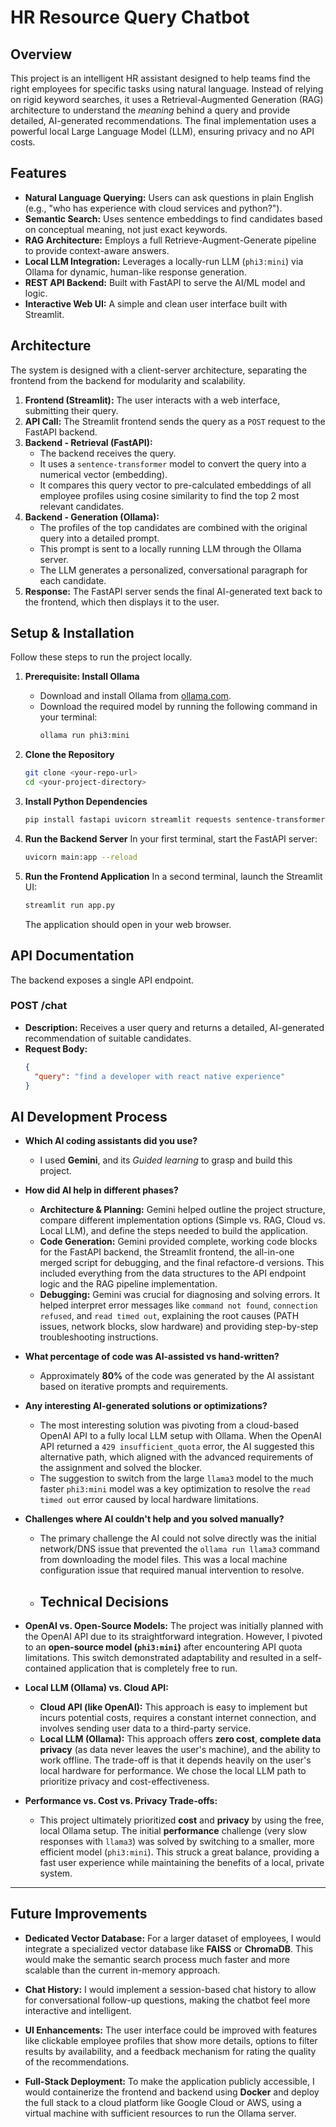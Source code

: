 # HR Resource Query Chatbot

## Overview
This project is an intelligent HR assistant designed to help teams find the right employees for specific tasks using natural language. Instead of relying on rigid keyword searches, it uses a Retrieval-Augmented Generation (RAG) architecture to understand the *meaning* behind a query and provide detailed, AI-generated recommendations. The final implementation uses a powerful local Large Language Model (LLM), ensuring privacy and no API costs.

## Features
- **Natural Language Querying:** Users can ask questions in plain English (e.g., "who has experience with cloud services and python?").
- **Semantic Search:** Uses sentence embeddings to find candidates based on conceptual meaning, not just exact keywords.
- **RAG Architecture:** Employs a full Retrieve-Augment-Generate pipeline to provide context-aware answers.
- **Local LLM Integration:** Leverages a locally-run LLM (`phi3:mini`) via Ollama for dynamic, human-like response generation.
- **REST API Backend:** Built with FastAPI to serve the AI/ML model and logic.
- **Interactive Web UI:** A simple and clean user interface built with Streamlit.

## Architecture
The system is designed with a client-server architecture, separating the frontend from the backend for modularity and scalability.
1.  **Frontend (Streamlit):** The user interacts with a web interface, submitting their query.
2.  **API Call:** The Streamlit frontend sends the query as a `POST` request to the FastAPI backend.
3.  **Backend - Retrieval (FastAPI):**
    - The backend receives the query.
    - It uses a `sentence-transformer` model to convert the query into a numerical vector (embedding).
    - It compares this query vector to pre-calculated embeddings of all employee profiles using cosine similarity to find the top 2 most relevant candidates.
4.  **Backend - Generation (Ollama):**
    - The profiles of the top candidates are combined with the original query into a detailed prompt.
    - This prompt is sent to a locally running LLM through the Ollama server.
    - The LLM generates a personalized, conversational paragraph for each candidate.
5.  **Response:** The FastAPI server sends the final AI-generated text back to the frontend, which then displays it to the user.

## Setup & Installation
Follow these steps to run the project locally.

1.  **Prerequisite: Install Ollama**
    - Download and install Ollama from [ollama.com](https://ollama.com).
    - Download the required model by running the following command in your terminal:
      ```bash
      ollama run phi3:mini
      ```

2.  **Clone the Repository**
    ```bash
    git clone <your-repo-url>
    cd <your-project-directory>
    ```

3.  **Install Python Dependencies**
    ```bash
    pip install fastapi uvicorn streamlit requests sentence-transformers
    ```

4.  **Run the Backend Server**
    In your first terminal, start the FastAPI server:
    ```bash
    uvicorn main:app --reload
    ```

5.  **Run the Frontend Application**
    In a second terminal, launch the Streamlit UI:
    ```bash
    streamlit run app.py
    ```
    The application should open in your web browser.

## API Documentation
The backend exposes a single API endpoint.

### POST /chat
- **Description:** Receives a user query and returns a detailed, AI-generated recommendation of suitable candidates.
- **Request Body:**
  ```json
  {
    "query": "find a developer with react native experience"
  }


## AI Development Process

- **Which AI coding assistants did you use?**
  - I used **Gemini**, and its *Guided learning* to grasp and build this project.

- **How did AI help in different phases?**
  - **Architecture & Planning:** Gemini helped outline the project structure, compare different implementation options (Simple vs. RAG, Cloud vs. Local LLM), and define the steps needed to build the application.
  - **Code Generation:** Gemini provided complete, working code blocks for the FastAPI backend, the Streamlit frontend, the all-in-one merged script for debugging, and the final refactore-d versions. This included everything from the data structures to the API endpoint logic and the RAG pipeline implementation.
  - **Debugging:** Gemini was crucial for diagnosing and solving errors. It helped interpret error messages like `command not found`, `connection refused`, and `read timed out`, explaining the root causes (PATH issues, network blocks, slow hardware) and providing step-by-step troubleshooting instructions.

- **What percentage of code was AI-assisted vs hand-written?**
  - Approximately **80%** of the code was generated by the AI assistant based on iterative prompts and requirements.
- **Any interesting AI-generated solutions or optimizations?**
  - The most interesting solution was pivoting from a cloud-based OpenAI API to a fully local LLM setup with Ollama. When the OpenAI API returned a `429 insufficient_quota` error, the AI suggested this alternative path, which aligned with the advanced requirements of the assignment and solved the blocker.
  - The suggestion to switch from the large `llama3` model to the much faster `phi3:mini` model was a key optimization to resolve the `read timed out` error caused by local hardware limitations.

- **Challenges where AI couldn't help and you solved manually?**
  - The primary challenge the AI could not solve directly was the initial network/DNS issue that prevented the `ollama run llama3` command from downloading the model files. This was a local machine configuration issue that required manual intervention to resolve.
 
  - ## Technical Decisions

- **OpenAI vs. Open-Source Models:** The project was initially planned with the OpenAI API due to its straightforward integration. However, I pivoted to an **open-source model (`phi3:mini`)** after encountering API quota limitations. This switch demonstrated adaptability and resulted in a self-contained application that is completely free to run.

- **Local LLM (Ollama) vs. Cloud API:**
  - **Cloud API (like OpenAI):** This approach is easy to implement but incurs potential costs, requires a constant internet connection, and involves sending user data to a third-party service.
  - **Local LLM (Ollama):** This approach offers **zero cost**, **complete data privacy** (as data never leaves the user's machine), and the ability to work offline. The trade-off is that it depends heavily on the user's local hardware for performance. We chose the local LLM path to prioritize privacy and cost-effectiveness.

- **Performance vs. Cost vs. Privacy Trade-offs:**
  - This project ultimately prioritized **cost** and **privacy** by using the free, local Ollama setup. The initial **performance** challenge (very slow responses with `llama3`) was solved by switching to a smaller, more efficient model (`phi3:mini`). This struck a great balance, providing a fast user experience while maintaining the benefits of a local, private system.

---
## Future Improvements

- **Dedicated Vector Database:** For a larger dataset of employees, I would integrate a specialized vector database like **FAISS** or **ChromaDB**. This would make the semantic search process much faster and more scalable than the current in-memory approach.

- **Chat History:** I would implement a session-based chat history to allow for conversational follow-up questions, making the chatbot feel more interactive and intelligent.

- **UI Enhancements:** The user interface could be improved with features like clickable employee profiles that show more details, options to filter results by availability, and a feedback mechanism for rating the quality of the recommendations.

- **Full-Stack Deployment:** To make the application publicly accessible, I would containerize the frontend and backend using **Docker** and deploy the full stack to a cloud platform like Google Cloud or AWS, using a virtual machine with sufficient resources to run the Ollama server.
